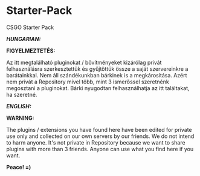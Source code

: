 # Starter-Pack
CSGO Starter Pack

***HUNGARIAN:***

**FIGYELMEZTETÉS:**

Az itt megtalálható pluginokat / bővítményeket kizárólag privát felhasználásra szerkesztettük és gyűjtöttük össze a saját szervereinkre a barátainkkal. Nem áll szándékunkban bárkinek is a megkárosítása. Azért nem privát a Repository mivel több, mint 3 ismerőssel szeretnénk megosztani a pluginokat. Bárki nyugodtan felhasználhatja az itt találtakat, ha szeretné.

***ENGLISH:***

**WARNING:**

The plugins / extensions you have found here have been edited for private use only and collected on our own servers by our friends. We do not intend to harm anyone. It's not private in Repository because we want to share plugins with more than 3 friends. Anyone can use what you find here if you want.

**Peace! =)**
